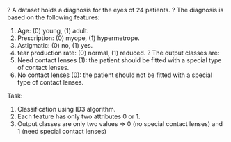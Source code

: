 ? A dataset holds a diagnosis for the eyes of 24 patients.
? The diagnosis is based on the following features:
1. Age: (0) young, (1) adult.
2. Prescription: (0) myope, (1) hypermetrope.
3. Astigmatic: (0) no, (1) yes.
4. tear production rate: (0) normal, (1) reduced.
? The output classes are:
1. Need contact lenses (1): the patient should be fitted with a
special type of contact lenses.
2. No contact lenses (0): the patient should not be fitted with a
special type of contact lenses.

Task:
1. Classification using ID3 algorithm.
2. Each feature has only two attributes 0 or 1.
3. Output classes are only two values => 0 (no special contact lenses) and 1 (need special contact lenses)